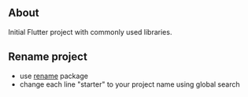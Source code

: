 ## About

Initial Flutter project with commonly used libraries.

## Rename project

- use [rename](https://pub.dev/packages/rename) package
- change each line "starter" to your project name using global search
